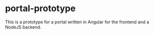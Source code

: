 # portal-prototype

This is a prototype for a portal written in Angular for the frontend and a NodeJS backend.
